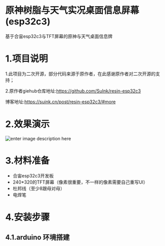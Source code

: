 # 原神树脂与天气实况桌面信息屏幕(esp32c3)
基于合宙esp32c3与TFT屏幕的原神与天气桌面信息牌
# 1.项目说明
1.此项目为二次开源，部分代码来源于原作者，在此感谢原作者对二次开源的支持；

2.原作者giehub仓库地址:https://github.com/SuInk/resin-esp32c3

博客地址:https://suink.cn/post/resin-esp32c3/#more

# 2.效果演示
![enter image description here](https://s1.ax1x.com/2022/09/24/xA09C8.jpg)

# 3.材料准备
-   合宙esp32c3开发板
- 240*320的TFT屏幕（像素很重要，不一样的像素需要自己重写UI）
- 杜邦线（至少8跟母对母）
- 电焊笔
# 4.安装步骤
## 4.1.arduino 环境搭建
